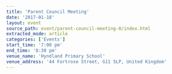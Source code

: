 ```yaml
---
title: 'Parent Council Meeting'
date: '2017-01-18'
layout: event
source_path: event/parent-council-meeting-8/index.html
extracted_mode: article
categories: ['Events']
start_time: '7:00 pm'
end_time: '8:30 pm'
venue_name: 'Hyndland Primary School'
venue_address: '44 Fortrose Street, G11 5LP, United Kingdom'
---
```

